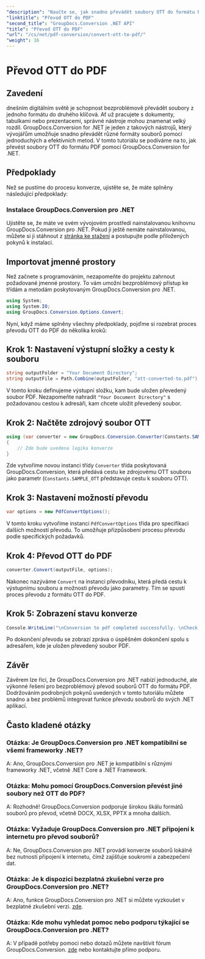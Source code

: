 ```yaml
---
"description": "Naučte se, jak snadno převádět soubory OTT do formátu PDF pomocí nástroje GroupDocs.Conversion pro .NET. Bezproblémově integrujte převod souborů do svých aplikací .NET."
"linktitle": "Převod OTT do PDF"
"second_title": "GroupDocs.Conversion .NET API"
"title": "Převod OTT do PDF"
"url": "/cs/net/pdf-conversion/convert-ott-to-pdf/"
"weight": 16
---
```


# Převod OTT do PDF

## Zavedení

dnešním digitálním světě je schopnost bezproblémově převádět soubory z jednoho formátu do druhého klíčová. Ať už pracujete s dokumenty, tabulkami nebo prezentacemi, správné nástroje mohou znamenat velký rozdíl. GroupDocs.Conversion for .NET je jeden z takových nástrojů, který vývojářům umožňuje snadno převádět různé formáty souborů pomocí jednoduchých a efektivních metod. V tomto tutoriálu se podíváme na to, jak převést soubory OTT do formátu PDF pomocí GroupDocs.Conversion for .NET.

## Předpoklady

Než se pustíme do procesu konverze, ujistěte se, že máte splněny následující předpoklady:

### Instalace GroupDocs.Conversion pro .NET

Ujistěte se, že máte ve svém vývojovém prostředí nainstalovanou knihovnu GroupDocs.Conversion pro .NET. Pokud ji ještě nemáte nainstalovanou, můžete si ji stáhnout z [stránka ke stažení](https://releases.groupdocs.com/conversion/net/) a postupujte podle přiložených pokynů k instalaci.

## Importovat jmenné prostory

Než začnete s programováním, nezapomeňte do projektu zahrnout požadované jmenné prostory. To vám umožní bezproblémový přístup ke třídám a metodám poskytovaným GroupDocs.Conversion pro .NET.

```csharp
using System;
using System.IO;
using GroupDocs.Conversion.Options.Convert;
```


Nyní, když máme splněny všechny předpoklady, pojďme si rozebrat proces převodu OTT do PDF do několika kroků:

## Krok 1: Nastavení výstupní složky a cesty k souboru

```csharp
string outputFolder = "Your Document Directory";
string outputFile = Path.Combine(outputFolder, "ott-converted-to.pdf");
```

V tomto kroku definujeme výstupní složku, kam bude uložen převedený soubor PDF. Nezapomeňte nahradit `"Your Document Directory"` s požadovanou cestou k adresáři, kam chcete uložit převedený soubor.

## Krok 2: Načtěte zdrojový soubor OTT

```csharp
using (var converter = new GroupDocs.Conversion.Converter(Constants.SAMPLE_OTT))
{
    // Zde bude uvedena logika konverze
}
```

Zde vytvoříme novou instanci třídy `Converter` třída poskytovaná GroupDocs.Conversion, která předává cestu ke zdrojovému OTT souboru jako parametr (`Constants.SAMPLE_OTT` představuje cestu k souboru OTT).

## Krok 3: Nastavení možností převodu

```csharp
var options = new PdfConvertOptions();
```

V tomto kroku vytvoříme instanci `PdfConvertOptions` třída pro specifikaci dalších možností převodu. To umožňuje přizpůsobení procesu převodu podle specifických požadavků.

## Krok 4: Převod OTT do PDF

```csharp
converter.Convert(outputFile, options);
```

Nakonec nazýváme `Convert` na instanci převodníku, která předá cestu k výstupnímu souboru a možnosti převodu jako parametry. Tím se spustí proces převodu z formátu OTT do PDF.

## Krok 5: Zobrazení stavu konverze

```csharp
Console.WriteLine("\nConversion to pdf completed successfully. \nCheck output in {0}", outputFolder);
```

Po dokončení převodu se zobrazí zpráva o úspěšném dokončení spolu s adresářem, kde je uložen převedený soubor PDF.

## Závěr

Závěrem lze říci, že GroupDocs.Conversion pro .NET nabízí jednoduché, ale výkonné řešení pro bezproblémový převod souborů OTT do formátu PDF. Dodržováním podrobných pokynů uvedených v tomto tutoriálu můžete snadno a bez problémů integrovat funkce převodu souborů do svých .NET aplikací.

## Často kladené otázky

### Otázka: Je GroupDocs.Conversion pro .NET kompatibilní se všemi frameworky .NET?

A: Ano, GroupDocs.Conversion pro .NET je kompatibilní s různými frameworky .NET, včetně .NET Core a .NET Framework.

### Otázka: Mohu pomocí GroupDocs.Conversion převést jiné soubory než OTT do PDF?

A: Rozhodně! GroupDocs.Conversion podporuje širokou škálu formátů souborů pro převod, včetně DOCX, XLSX, PPTX a mnoha dalších.

### Otázka: Vyžaduje GroupDocs.Conversion pro .NET připojení k internetu pro převod souborů?

A: Ne, GroupDocs.Conversion pro .NET provádí konverze souborů lokálně bez nutnosti připojení k internetu, čímž zajišťuje soukromí a zabezpečení dat.

### Otázka: Je k dispozici bezplatná zkušební verze pro GroupDocs.Conversion pro .NET?

A: Ano, funkce GroupDocs.Conversion pro .NET si můžete vyzkoušet v bezplatné zkušební verzi. [zde](https://releases.groupdocs.com/).

### Otázka: Kde mohu vyhledat pomoc nebo podporu týkající se GroupDocs.Conversion pro .NET?

A: V případě potřeby pomoci nebo dotazů můžete navštívit fórum GroupDocs.Conversion. [zde](https://forum.groupdocs.com/c/conversion/11) nebo kontaktujte přímo podporu.